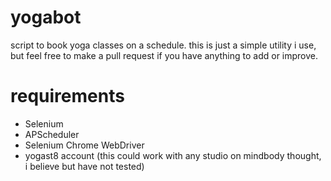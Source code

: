 # yogabot
script to book yoga classes on a schedule.  this is just a simple utility i use, but feel free to make a pull request if you have anything to add or improve.

# requirements
* Selenium
* APScheduler
* Selenium Chrome WebDriver
* yogast8 account (this could work with any studio on mindbody thought, i believe but have not tested)

